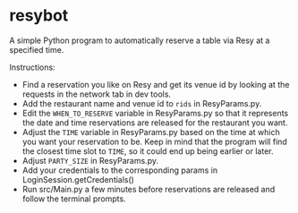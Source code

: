 # resybot
A simple Python program to automatically reserve a table via Resy at a specified time.

Instructions: 
- Find a reservation you like on Resy and get its venue id by looking at the requests in the network tab in dev tools.
- Add the restaurant name and venue id to `rids` in ResyParams.py.
- Edit the `WHEN_TO_RESERVE` variable in ResyParams.py so that it represents the date and time reservations are released for the restaurant you want.
- Adjust the `TIME` variable in ResyParams.py based on the time at which you want your reservation to be. Keep in mind that the program will find the closest time slot to `TIME`, so it could end up being earlier or later. 
- Adjust `PARTY_SIZE` in ResyParams.py. 
- Add your credentials to the corresponding params in LoginSession.getCredentials()
- Run src/Main.py a few minutes before reservations are released and follow the terminal prompts. 
